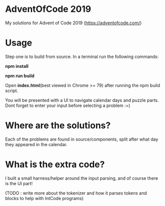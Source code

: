 # AdventOfCode 2019
My solutions for Advent of Code 2019 (https://adventofcode.com/)

# Usage
Step one is to build from source. 
In a terminal run the following commands:

**npm install**

**npm run build**

Open **index.html**(best viewed in Chrome >= 79) after running the npm build script. 

You will be presented with a UI to navigate calendar days and puzzle parts. 
Dont forget to enter your input before selecting a problem :=)

# Where are the solutions?
Each of the problems are found in source/components, split after what day they appeared in the calendar.

# What is the extra code?
I built a small harness/helper around the input parsing, and of course there is the UI part!

(TODO : write more about the tokenizer and how it parses tokens and blocks to help with IntCode programs)


